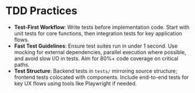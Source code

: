 # TDD Practices

- **Test-First Workflow**: Write tests before implementation code. Start with unit tests for core functions, then integration tests for key application flows.
- **Fast Test Guidelines**: Ensure test suites run in under 1 second. Use mocking for external dependencies, parallel execution where possible, and avoid slow I/O in tests. Aim for 80%+ code coverage on critical paths.
- **Test Structure**: Backend tests in `tests/` mirroring source structure; frontend tests colocated with components. Include end-to-end tests for key UX flows using tools like Playwright if needed.